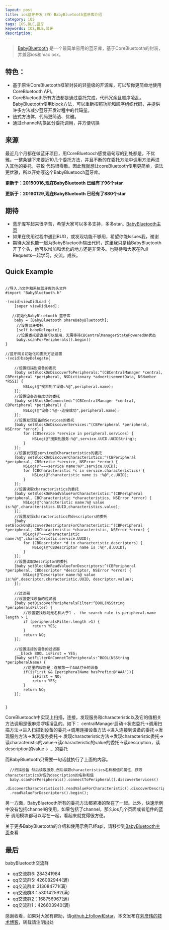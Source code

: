 ```yaml
---
layout: post
title: ios蓝牙开发（四）BabyBluetooth蓝牙库介绍
category: iOS
tags: IOS,BLE,蓝牙
keywords: IOS,BLE,蓝牙
description: 
---
```


> [BabyBluetooth](https://github.com/coolnameismy/BabyBluetooth) 是一个最简单易用的蓝牙库，基于CoreBluetooth的封装，并兼容ios和mac osx。


##  特色：

- 基于原生CoreBluetooth框架封装的轻量级的开源库，可以帮你更简单地使用CoreBluetooth API。
- CoreBluetooth所有方法都是通过委托完成，代码冗余且顺序凌乱。BabyBluetooth使用block方法，可以重新按照功能和顺序组织代码，并提供许多方法减少蓝牙开发过程中的代码量。
- 链式方法体，代码更简洁、优雅。
- 通过channel切换区分委托调用，并方便切换

##  来源

最近几个月都在做蓝牙项目，用CoreBluetooch感觉语句写的到处都是，不优雅。一整条链下来要近10几个委托方法，并且不断的在委托方法中调用方法再进入其他的委托，导致
代码很零散。因此我就想让coreBluetooth使用更简单，语法更优雅，所以开始写这个BabyBluetooch蓝牙库。

**更新于：20150916,现在BabyBluetooth 已经有了96个star**

**更新于：20160129,现在BabyBluetooth 已经有了880个star**


##  期待

  - 蓝牙库写起来很辛苦，希望大家可以多多支持，多多star。[BabyBluetooth主页](https://github.com/coolnameismy/BabyBluetooth)
  - 如果在使用过程中遇到BUG，或发现功能不够用，希望你能Issues我，谢谢
  - 期待大家也能一起为BabyBluetooth输出代码，这里我只是给BabyBluetooth开了个头，他可以增加和优化的地方还是非常多。也期待和大家在Pull Requests一起学习，交流，成长。

##  Quick Example



```objc

//导入.h文件和系统蓝牙库的头文件
#import "BabyBluetooth.h"

-(void)viewDidLoad {
    [super viewDidLoad];

   //初始化BabyBluetooth 蓝牙库
    baby = [BabyBluetooth shareBabyBluetooth];
     //设置蓝牙委托
     [self babyDelegate];
     //设置委托后直接可以使用，无需等待CBCentralManagerStatePoweredOn状态
     baby.scanForPeripherals().begin()
}

//蓝牙网关初始化和委托方法设置
-(void)babyDelegate{

    //设置扫描到设备的委托
    [baby setBlockOnDiscoverToPeripherals:^(CBCentralManager *central, CBPeripheral *peripheral, NSDictionary *advertisementData, NSNumber *RSSI) {
        NSLog(@"搜索到了设备:%@",peripheral.name);
    }];
    //设置设备连接成功的委托
    [baby setBlockOnConnected:^(CBCentralManager *central, CBPeripheral *peripheral) {
        NSLog(@"设备：%@--连接成功",peripheral.name);
    }];
    //设置发现设备的Services的委托
    [baby setBlockOnDiscoverServices:^(CBPeripheral *peripheral, NSError *error) {
        for (CBService *service in peripheral.services) {
            NSLog(@"搜索到服务:%@",service.UUID.UUIDString);
        }
    }];
    //设置发现设service的Characteristics的委托
    [baby setBlockOnDiscoverCharacteristics:^(CBPeripheral *peripheral, CBService *service, NSError *error) {
        NSLog(@"===service name:%@",service.UUID);
        for (CBCharacteristic *c in service.characteristics) {
            NSLog(@"charateristic name is :%@",c.UUID);
        }
    }];
    //设置读取characteristics的委托
    [baby setBlockOnReadValueForCharacteristic:^(CBPeripheral *peripheral, CBCharacteristic *characteristics, NSError *error) {
        NSLog(@"characteristic name:%@ value is:%@",characteristics.UUID,characteristics.value);
    }];
    //设置发现characteristics的descriptors的委托
    [baby setBlockOnDiscoverDescriptorsForCharacteristic:^(CBPeripheral *peripheral, CBCharacteristic *characteristic, NSError *error) {
        NSLog(@"===characteristic name:%@",characteristic.service.UUID);
        for (CBDescriptor *d in characteristic.descriptors) {
            NSLog(@"CBDescriptor name is :%@",d.UUID);
        }
    }];
    //设置读取Descriptor的委托
    [baby setBlockOnReadValueForDescriptors:^(CBPeripheral *peripheral, CBDescriptor *descriptor, NSError *error) {
        NSLog(@"Descriptor name:%@ value is:%@",descriptor.characteristic.UUID, descriptor.value);
    }];

    //过滤器
    //设置查找设备的过滤器
    [baby setDiscoverPeripheralsFilter:^BOOL(NSString *peripheralsFilter) {
        //设置查找规则是名称大于1 ， the search rule is peripheral.name length > 1
        if (peripheralsFilter.length >1) {
            return YES;
        }
        return NO;
    }];

    //设置连接的设备的过滤器
     __block BOOL isFirst = YES;
    [baby setFilterOnConnetToPeripherals:^BOOL(NSString *peripheralName) {
        //这里的规则是：连接第一个AAA打头的设备
        if(isFirst && [peripheralName hasPrefix:@"AAA"]){
            isFirst = NO;
            return YES;
        }
        return NO;
    }];


}

```

CoreBluetooch中实现上扫描，连接，发现服务和characteristic以及它的值相关方法调用是很麻烦啰嗦凌乱的。如下：
centralManager启动->状态委托->调用扫描方法->进入扫描到设备的委托->调用连接设备方法->进入连接到设备的委托->发现服务方法->发现服务委托->
发现characteristic方法->发现characteristic委托->读characteristic的value->读characteristic的value的委托->读description，读description的value-> ....的委托

而BabyBluetooth只需要一句话就执行了上面的内容。

````objc
  //扫描设备 然后读取服务,然后读取characteristics名称和值和属性，获取characteristics对应的description的名称和值
  baby.scanForPeripherals().connectToPeripheral().discoverServices()
  .discoverCharacteristics().readValueForCharacteristic().discoverDescriptorsForCharacteristic()
  .readValueForDescriptors().begin();
````
另一方面，BabyBluetooth所有的委托方法都紧凑的聚在了一起。此外，快速示例中没有包括channel的使用，如果包括了channel，那么ios几个页面或者组件的蓝牙
调用模块都可以写在一起，看起来就觉得很方便。

关于更多BabyBluetooth的介绍和使用示例已经api，请移步到[BabyBluetooth主页](https://github.com/coolnameismy/BabyBluetooth)查看


## 最后

babyBluetooth交流群

- qq交流群6: 284341984
- qq交流群5: 426082944(满）
- qq交流群4: 313084771(满）
- qq交流群3：530142592(满）
- qq交流群2：168756967(满）
- qq交流群1：426603940(满)

感谢收看，如果对大家有帮助，请[github上follow和star](https://github.com/coolnameismy)，本文发布在[刘彦玮的技术博客](https://zsmsimon.github.io/)，转载请注明出处